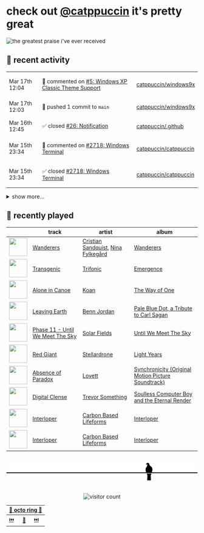 # check out [@catppuccin](https://github.com/catppuccin) it's pretty great

![the greatest praise i've ever received](https://github.com/user-attachments/assets/ad888e4f-7a22-4eac-85a7-744eacd8eb46)

## 📅 recent activity

<!-- SCRIPT:REPLACE:GITHUB -->
<table>
<tbody>
<tr>
<td><span title='2025-03-17T12:04:08+00:00'>Mar 17th 12:04</span></td>
<td>

💬 commented on [#5: Windows XP Classic Theme Support](https://github.com/catppuccin/windows9x/issues/5)

</td>
<td>

[catppuccin/windows9x](https://github.com/catppuccin/windows9x)

</td>
</tr>
<tr>
<td><span title='2025-03-17T12:03:43+00:00'>Mar 17th 12:03</span></td>
<td>

🚢 pushed 1 commit to `main`

</td>
<td>

[catppuccin/windows9x](https://github.com/catppuccin/windows9x)

</td>
</tr>
<tr>
<td><span title='2025-03-16T12:45:22+00:00'>Mar 16th 12:45</span></td>
<td>

✅ closed [#26: Notification](https://github.com/catppuccin/.github/issues/26)

</td>
<td>

[catppuccin/.github](https://github.com/catppuccin/.github)

</td>
</tr>
<tr>
<td><span title='2025-03-15T23:34:58+00:00'>Mar 15th 23:34</span></td>
<td>

💬 commented on [#2718: Windows Terminal](https://github.com/catppuccin/catppuccin/issues/2718)

</td>
<td>

[catppuccin/catppuccin](https://github.com/catppuccin/catppuccin)

</td>
</tr>
<tr>
<td><span title='2025-03-15T23:34:58+00:00'>Mar 15th 23:34</span></td>
<td>

✅ closed [#2718: Windows Terminal](https://github.com/catppuccin/catppuccin/issues/2718)

</td>
<td>

[catppuccin/catppuccin](https://github.com/catppuccin/catppuccin)

</td>
</tr>
</tbody>
</table>

<details>
<summary>show more...</summary>
<table>
<tbody>
<tr>
<td><span title='2025-03-15T14:11:39+00:00'>Mar 15th 14:11</span></td>
<td>

🔍 reviewed [#108: docs: document package with pdoc](https://github.com/catppuccin/python/pull/108)

</td>
<td>

[catppuccin/python](https://github.com/catppuccin/python)

</td>
</tr>
<tr>
<td><span title='2025-03-14T23:36:57+00:00'>Mar 14th 23:36</span></td>
<td>

🚢 pushed 1 commit to `docs/pdoc`

</td>
<td>

[catppuccin/python](https://github.com/catppuccin/python)

</td>
</tr>
<tr>
<td><span title='2025-03-14T23:32:44+00:00'>Mar 14th 23:32</span></td>
<td>

🚢 pushed 1 commit to `docs/pdoc`

</td>
<td>

[catppuccin/python](https://github.com/catppuccin/python)

</td>
</tr>
<tr>
<td><span title='2025-03-14T23:31:10+00:00'>Mar 14th 23:31</span></td>
<td>

🚀 opened [#108: docs: document package with pdoc](https://github.com/catppuccin/python/pull/108)

</td>
<td>

[catppuccin/python](https://github.com/catppuccin/python)

</td>
</tr>
<tr>
<td><span title='2025-03-14T12:50:47+00:00'>Mar 14th 12:50</span></td>
<td>

🚢 pushed 1 commit to `main`

</td>
<td>

[catppuccin/whiskers](https://github.com/catppuccin/whiskers)

</td>
</tr>
<tr>
<td><span title='2025-03-14T12:50:46+00:00'>Mar 14th 12:50</span></td>
<td>

🎉 closed [#85: docs(README): remove migration notice](https://github.com/catppuccin/whiskers/pull/85)

</td>
<td>

[catppuccin/whiskers](https://github.com/catppuccin/whiskers)

</td>
</tr>
<tr>
<td><span title='2025-03-14T08:55:11+00:00'>Mar 14th 08:55</span></td>
<td>

💬 commented on [#2651: RFC: Use `rosewater` for macro color](https://github.com/catppuccin/catppuccin/issues/2651)

</td>
<td>

[catppuccin/catppuccin](https://github.com/catppuccin/catppuccin)

</td>
</tr>
<tr>
<td><span title='2025-03-13T21:20:48+00:00'>Mar 13th 21:20</span></td>
<td>

🚢 pushed 1 commit to `docs/style-guide-updates`

</td>
<td>

[catppuccin/catppuccin](https://github.com/catppuccin/catppuccin)

</td>
</tr>
<tr>
<td><span title='2025-03-13T21:18:58+00:00'>Mar 13th 21:18</span></td>
<td>

🚀 opened [#2713: docs: add macro and diff colours to style guide](https://github.com/catppuccin/catppuccin/pull/2713)

</td>
<td>

[catppuccin/catppuccin](https://github.com/catppuccin/catppuccin)

</td>
</tr>
<tr>
<td><span title='2025-03-12T23:38:16+00:00'>Mar 12th 23:38</span></td>
<td>

🚢 pushed 4 commits to `master`

</td>
<td>

[backwardspy/shape-escape](https://github.com/backwardspy/shape-escape)

</td>
</tr>
<tr>
<td><span title='2025-03-12T19:43:13+00:00'>Mar 12th 19:43</span></td>
<td>

💬 commented on [#39: feat: add git diff syntax highlighting](https://github.com/catppuccin/notepad-plus-plus/pull/39)

</td>
<td>

[catppuccin/notepad-plus-plus](https://github.com/catppuccin/notepad-plus-plus)

</td>
</tr>
<tr>
<td><span title='2025-03-12T19:34:20+00:00'>Mar 12th 19:34</span></td>
<td>

💬 commented on [#39: feat: add git diff syntax highlighting](https://github.com/catppuccin/notepad-plus-plus/pull/39)

</td>
<td>

[catppuccin/notepad-plus-plus](https://github.com/catppuccin/notepad-plus-plus)

</td>
</tr>
<tr>
<td><span title='2025-03-11T21:21:01+00:00'>Mar 11th 21:21</span></td>
<td>

🚢 pushed 1 commit to `main`

</td>
<td>

[backwardspy/dots](https://github.com/backwardspy/dots)

</td>
</tr>
<tr>
<td><span title='2025-03-11T17:29:55+00:00'>Mar 11th 17:29</span></td>
<td>

🚢 pushed 1 commit to `main`

</td>
<td>

[backwardspy/dots](https://github.com/backwardspy/dots)

</td>
</tr>
<tr>
<td><span title='2025-03-09T22:10:51+00:00'>Mar 9th 22:10</span></td>
<td>

💬 commented on [#2706: nano](https://github.com/catppuccin/catppuccin/issues/2706)

</td>
<td>

[catppuccin/catppuccin](https://github.com/catppuccin/catppuccin)

</td>
</tr>
<tr>
<td><span title='2025-03-09T21:50:44+00:00'>Mar 9th 21:50</span></td>
<td>

💬 commented on [#2706: nano](https://github.com/catppuccin/catppuccin/issues/2706)

</td>
<td>

[catppuccin/catppuccin](https://github.com/catppuccin/catppuccin)

</td>
</tr>
</tbody>
</table>
</details>
<!-- SCRIPT:REPLACE:GITHUB -->

## 🎵 recently played

<!-- SCRIPT:REPLACE:SPOTIFY -->
| | track | artist | album |
| - | - | - | - |
| <img src="https://i.scdn.co/image/ab67616d00004851a04c13dc28cbffa98d6d164d" width="48" height="48"> | [Wanderers](https://open.spotify.com/track/2Zax0Xeank5CYgWExO4sQj) | [Cristian Sandquist](https://open.spotify.com/artist/4dfT6LAAiSHImDThoC6YHQ), [Nina Fylkegård](https://open.spotify.com/artist/27ZS0n0O5ZCJoPf9Y2wraP) | [Wanderers](https://open.spotify.com/track/2Zax0Xeank5CYgWExO4sQj) |
| <img src="https://i.scdn.co/image/ab67616d0000485158a1932c7273e6942e9c078e" width="48" height="48"> | [Transgenic](https://open.spotify.com/track/4RVIbxMIJKYwr1RejJk3kI) | [Trifonic](https://open.spotify.com/artist/2TDsrZZt4XXF7iQlr5l20Z) | [Emergence](https://open.spotify.com/track/4RVIbxMIJKYwr1RejJk3kI) |
| <img src="https://i.scdn.co/image/ab67616d00004851a3373f85b8abf62e2399db26" width="48" height="48"> | [Alone in Canoe](https://open.spotify.com/track/76asxdAsLGKtaH6T8Hc13M) | [Koan](https://open.spotify.com/artist/0i3rXQVnr4SE5pl3qtBM2o) | [The Way of One](https://open.spotify.com/track/76asxdAsLGKtaH6T8Hc13M) |
| <img src="https://i.scdn.co/image/ab67616d000048517d62036145576a6c4e885c44" width="48" height="48"> | [Leaving Earth](https://open.spotify.com/track/6M2v9V2bDKBVjfUzIF1EDi) | [Benn Jordan](https://open.spotify.com/artist/35A2w8NQDT3VuQlBNVSfyw) | [Pale Blue Dot, a Tribute to Carl Sagan](https://open.spotify.com/track/6M2v9V2bDKBVjfUzIF1EDi) |
| <img src="https://i.scdn.co/image/ab67616d000048517ac1d72211d93028cddc84b9" width="48" height="48"> | [Phase 11 - Until We Meet The Sky](https://open.spotify.com/track/4c05M1DQiwEeaqcdgrEAfP) | [Solar Fields](https://open.spotify.com/artist/7GyhmlEy51sGUE09A5AWzc) | [Until We Meet The Sky](https://open.spotify.com/track/4c05M1DQiwEeaqcdgrEAfP) |
| <img src="https://i.scdn.co/image/ab67616d0000485138aac529b900cb07a4553591" width="48" height="48"> | [Red Giant](https://open.spotify.com/track/0V6bXaeu6KRjCvndSi9AsZ) | [Stellardrone](https://open.spotify.com/artist/5WUuOv4NOeXvCzjQnmKqTA) | [Light Years](https://open.spotify.com/track/0V6bXaeu6KRjCvndSi9AsZ) |
| <img src="https://i.scdn.co/image/ab67616d00004851e6a0c352b6508c59a8ac7fb7" width="48" height="48"> | [Absence of Paradox](https://open.spotify.com/track/4lessmdrfXD4Fp2qD1dcaT) | [Lovett](https://open.spotify.com/artist/1zWfA8hPMF3dEddsi2P4vs) | [Synchronicity (Original Motion Picture Soundtrack)](https://open.spotify.com/track/4lessmdrfXD4Fp2qD1dcaT) |
| <img src="https://i.scdn.co/image/ab67616d0000485181aec39230147fc2817af403" width="48" height="48"> | [Digital Clense](https://open.spotify.com/track/764DTeUdi0Va8sxVyWmbyl) | [Trevor Something](https://open.spotify.com/artist/6bWylzDlsTfR8khADRQJfd) | [Soulless Computer Boy and the Eternal Render](https://open.spotify.com/track/764DTeUdi0Va8sxVyWmbyl) |
| <img src="https://i.scdn.co/image/ab67616d00004851ad0677f76f220c118226fd46" width="48" height="48"> | [Interloper](https://open.spotify.com/track/4MzII8fszi8KkFl1ryv07L) | [Carbon Based Lifeforms](https://open.spotify.com/artist/38DX4hQVvPBs3PThDIAK11) | [Interloper](https://open.spotify.com/track/4MzII8fszi8KkFl1ryv07L) |
| <img src="https://i.scdn.co/image/ab67616d00004851ad0677f76f220c118226fd46" width="48" height="48"> | [Interloper](https://open.spotify.com/track/4MzII8fszi8KkFl1ryv07L) | [Carbon Based Lifeforms](https://open.spotify.com/artist/38DX4hQVvPBs3PThDIAK11) | [Interloper](https://open.spotify.com/track/4MzII8fszi8KkFl1ryv07L) |

<!-- SCRIPT:REPLACE:SPOTIFY -->

<br>

<div align="center">

<picture>
    <source media="(prefers-color-scheme: light)" srcset="assets/pigeon-light.svg">
    <source media="(prefers-color-scheme: dark)" srcset="assets/pigeon-dark.svg">
    <img alt="pigeon sitting on a wire" src="assets/pigeon-light.svg">
</picture>

<br>
<br>

![visitor count](https://profile-counter.glitch.me/backwardspy/count.svg)

<table>
    <thead>
        <th colspan="3"><a href="https://octo-ring.com">🐙 octo ring 🐙</a></th>
    </thead>
    <tbody>
        <td><a href="https://octo-ring.com/p/backwardspy/prev">⏮️</a></td>
        <td><a href="https://octo-ring.com/p/backwardspy/random">🔀</a></td>
        <td><a href="https://octo-ring.com/p/backwardspy/next">⏭️</a></td>
    </tbody>
</table>

</div>
